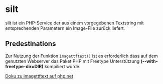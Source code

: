 # silt
silt ist ein PHP-Service der aus einem vorgegebenen Textstring mit entsprechenden Parametern ein Image-File zurück liefert.

## Predestinations
Zur Nutzung der Funktion `imagettftext()` ist es erforderlich dass auf dem genutzten Webserver das Paket PHP mit Freetype Unterstützung __(--with-freetype-dir=DIR)__ kompiliert wurde.

[Doku zu imagettftext auf php.net](https://www.php.net/manual/de/function.imagettftext.php)
